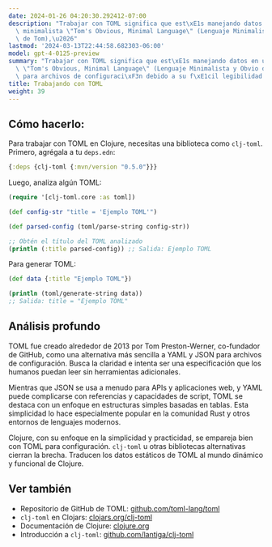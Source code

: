 ```yaml
---
date: 2024-01-26 04:20:30.292412-07:00
description: "Trabajar con TOML significa que est\xE1s manejando datos en un formato\
  \ minimalista \"Tom's Obvious, Minimal Language\" (Lenguaje Minimalista y Obvio\
  \ de Tom),\u2026"
lastmod: '2024-03-13T22:44:58.682303-06:00'
model: gpt-4-0125-preview
summary: "Trabajar con TOML significa que est\xE1s manejando datos en un formato minimalista\
  \ \"Tom's Obvious, Minimal Language\" (Lenguaje Minimalista y Obvio de Tom), popular\
  \ para archivos de configuraci\xF3n debido a su f\xE1cil legibilidad."
title: Trabajando con TOML
weight: 39
---
```


## Cómo hacerlo:
Para trabajar con TOML en Clojure, necesitas una biblioteca como `clj-toml`. Primero, agrégala a tu `deps.edn`:

```clojure
{:deps {clj-toml {:mvn/version "0.5.0"}}}
```

Luego, analiza algún TOML:

```clojure
(require '[clj-toml.core :as toml])

(def config-str "title = 'Ejemplo TOML'")

(def parsed-config (toml/parse-string config-str))

;; Obtén el título del TOML analizado
(println (:title parsed-config)) ;; Salida: Ejemplo TOML
```

Para generar TOML:

```clojure
(def data {:title "Ejemplo TOML"})

(println (toml/generate-string data))
;; Salida: title = "Ejemplo TOML"
```

## Análisis profundo
TOML fue creado alrededor de 2013 por Tom Preston-Werner, co-fundador de GitHub, como una alternativa más sencilla a YAML y JSON para archivos de configuración. Busca la claridad e intenta ser una especificación que los humanos puedan leer sin herramientas adicionales.

Mientras que JSON se usa a menudo para APIs y aplicaciones web, y YAML puede complicarse con referencias y capacidades de script, TOML se destaca con un enfoque en estructuras simples basadas en tablas. Esta simplicidad lo hace especialmente popular en la comunidad Rust y otros entornos de lenguajes modernos.

Clojure, con su enfoque en la simplicidad y practicidad, se empareja bien con TOML para configuración. `clj-toml` u otras bibliotecas alternativas cierran la brecha. Traducen los datos estáticos de TOML al mundo dinámico y funcional de Clojure.

## Ver también
- Repositorio de GitHub de TOML: [github.com/toml-lang/toml](https://github.com/toml-lang/toml)
- `clj-toml` en Clojars: [clojars.org/clj-toml](https://clojars.org/clj-toml)
- Documentación de Clojure: [clojure.org](https://clojure.org/guides/getting_started)
- Introducción a `clj-toml`: [github.com/lantiga/clj-toml](https://github.com/lantiga/clj-toml)
